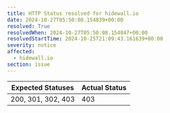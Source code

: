 ```yaml
---
title: HTTP Status resolved for hidewall.io
date: 2024-10-27T05:50:08.154839+00:00
resolved: True
resolvedWhen: 2024-10-27T05:50:08.154847+00:00
resolvedStartTime: 2024-10-25T21:09:43.161639+00:00
severity: notice
affected:
  - hidewall.io
section: issue
---
```


| Expected Statuses | Actual Status  |
|-------------------|----------------|
| 200, 301, 302, 403 | 403 |
